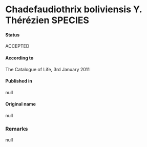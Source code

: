 # Chadefaudiothrix boliviensis Y. Thérézien SPECIES

#### Status
ACCEPTED

#### According to
The Catalogue of Life, 3rd January 2011

#### Published in
null

#### Original name
null

### Remarks
null